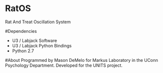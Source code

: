 # RatOS
Rat And Treat Oscillation System

#Dependencies
- U3 / Labjack Software
- U3 / Labjack Python Bindings
- Python 2.7

#About
Programmed by Mason DeMelo for Markus Laboratory in the UConn Psychology Department.
Developed for the UNITS project.
